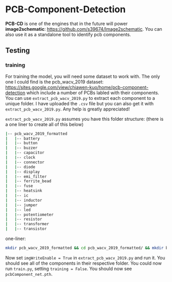 # PCB-Component-Detection

**PCB-CD** is one of the engines that in the future will power **image2schematic**: https://github.com/s39674/Image2schematic. You can also use it as a standalone tool to identify pcb components.

## Testing

### training

For training the model, you will need some dataset to work with. The only one I could find is the pcb_wacv_2019 dataset: https://sites.google.com/view/chiawen-kuo/home/pcb-component-detection which include a number of PCBs labled with their components. You can use `extract_pcb_wacv_2019.py` to extract each component to a unique folder. I have uploaded the `.csv` file but you can also get it with `extract_pcb_wacv_2019.py`. Any help is greatly appreciated!

`extract_pcb_wacv_2019.py` assumes you have this folder structure:
(there is a one liner to create all of this below)
```bash
|-- pcb_wacv_2019_formatted
|   |-- battery
|   |-- button
|   |-- buzzer
|   |-- capacitor
|   |-- clock
|   |-- connector
|   |-- diode
|   |-- display
|   |-- emi_filter
|   |-- ferrite_bead
|   |-- fuse
|   |-- heatsink
|   |-- ic
|   |-- inductor
|   |-- jumper
|   |-- led
|   |-- potentiometer
|   |-- resistor
|   |-- transformer
|   |-- transistor
```
one-liner:
```bash
mkdir pcb_wacv_2019_formatted && cd pcb_wacv_2019_formatted/ && mkdir battery button buzzer capacitor clock connector diode display emi_filter ferrite_bead fuse heatsink ic inductor jumper led potentiometer resistor transformer transistor
```

Now set `imgWriteEnable = True` in `extract_pcb_wacv_2019.py` and run it. You should see all of the components in their respective folder. You could now run `train.py`, setting `training = False`. You should now see `pcbComponent_net.pth`.

